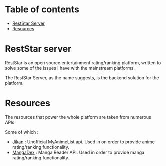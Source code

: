 # Table of contents
- [RestStar Server](#reststar-server)
- [Resources](#resources)


# RestStar server
RestStar is an open source entertainment rating/ranking platform, written to solve some of the issues I have with the mainstream platforms.

The RestStar Server, as the name suggests, is the backend solution for the platform.

# Resources
The resources that power the whole platform are taken from numerous APIs.

Some of which :
- [Jikan](https://github.com/jikan-me/jikan) :  Unofficial MyAnimeList api. Used in on order to provide anime rating/ranking functionality.
- [MangaDex](https://api.mangadex.org/docs/) : Manga Reader API. Used in order to provide manga rating/ranking functionality. 
